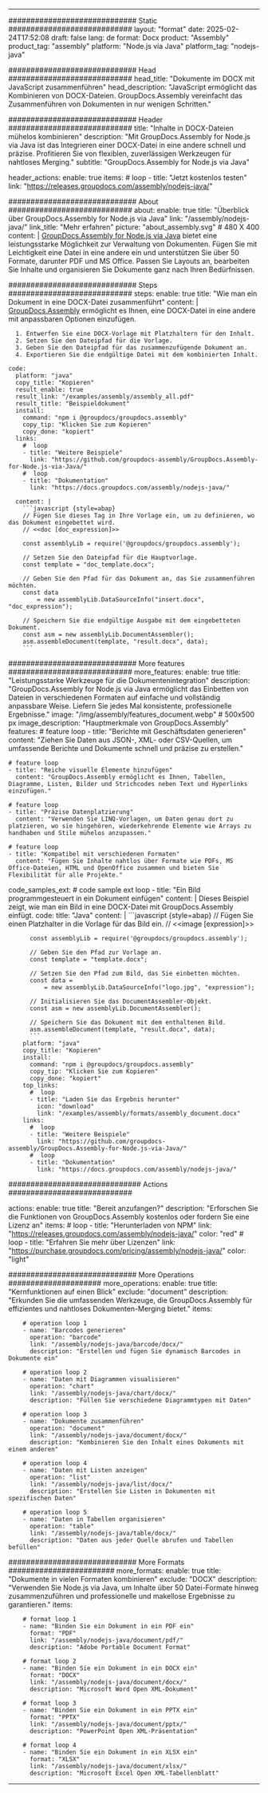 



---
############################# Static ############################
layout: "format"
date:  2025-02-24T17:52:08
draft: false
lang: de
format: Docx
product: "Assembly"
product_tag: "assembly"
platform: "Node.js via Java"
platform_tag: "nodejs-java"

############################# Head ############################
head_title: "Dokumente im DOCX mit JavaScript zusammenführen"
head_description: "JavaScript ermöglicht das Kombinieren von DOCX-Dateien. GroupDocs.Assembly vereinfacht das Zusammenführen von Dokumenten in nur wenigen Schritten."

############################# Header ############################
title: "Inhalte in DOCX-Dateien mühelos kombinieren" 
description: "Mit GroupDocs.Assembly for Node.js via Java ist das Integrieren einer DOCX-Datei in eine andere schnell und präzise. Profitieren Sie von flexiblen, zuverlässigen Werkzeugen für nahtloses Merging."
subtitle: "GroupDocs.Assembly for Node.js via Java" 

header_actions:
  enable: true
  items:
    #  loop
    - title: "Jetzt kostenlos testen"
      link: "https://releases.groupdocs.com/assembly/nodejs-java/"
      
############################# About ############################
about:
    enable: true
    title: "Überblick über GroupDocs.Assembly for Node.js via Java"
    link: "/assembly/nodejs-java/"
    link_title: "Mehr erfahren"
    picture: "about_assembly.svg" # 480 X 400
    content: |
       [GroupDocs.Assembly for Node.js via Java](/assembly/nodejs-java/) bietet eine leistungsstarke Möglichkeit zur Verwaltung von Dokumenten. Fügen Sie mit Leichtigkeit eine Datei in eine andere ein und unterstützen Sie über 50 Formate, darunter PDF und MS Office. Passen Sie Layouts an, bearbeiten Sie Inhalte und organisieren Sie Dokumente ganz nach Ihren Bedürfnissen.

############################# Steps ############################
steps:
    enable: true
    title: "Wie man ein Dokument in eine DOCX-Datei zusammenführt"
    content: |
      [GroupDocs.Assembly](/assembly/nodejs-java/) ermöglicht es Ihnen, eine DOCX-Datei in eine andere mit anpassbaren Optionen einzufügen.
      
      1. Entwerfen Sie eine DOCX-Vorlage mit Platzhaltern für den Inhalt.
      2. Setzen Sie den Dateipfad für die Vorlage.
      3. Geben Sie den Dateipfad für das zusammenzufügende Dokument an.
      4. Exportieren Sie die endgültige Datei mit dem kombinierten Inhalt.
   
    code:
      platform: "java"
      copy_title: "Kopieren"
      result_enable: true
      result_link: "/examples/assembly/assembly_all.pdf"
      result_title: "Beispieldokument"
      install:
        command: "npm i @groupdocs/groupdocs.assembly"
        copy_tip: "Klicken Sie zum Kopieren"
        copy_done: "kopiert"
      links:
        #  loop
        - title: "Weitere Beispiele"
          link: "https://github.com/groupdocs-assembly/GroupDocs.Assembly-for-Node.js-via-Java/"
        #  loop
        - title: "Dokumentation"
          link: "https://docs.groupdocs.com/assembly/nodejs-java/"
          
      content: |
        ```javascript {style=abap}
        // Fügen Sie dieses Tag in Ihre Vorlage ein, um zu definieren, wo das Dokument eingebettet wird.
        // <<doc [doc_expression]>>
    
        const assemblyLib = require('@groupdocs/groupdocs.assembly');

        // Setzen Sie den Dateipfad für die Hauptvorlage.
        const template = "doc_template.docx";

        // Geben Sie den Pfad für das Dokument an, das Sie zusammenführen möchten.
        const data 
            = new assemblyLib.DataSourceInfo("insert.docx", "doc_expression");

        // Speichern Sie die endgültige Ausgabe mit dem eingebetteten Dokument.
        const asm = new assemblyLib.DocumentAssembler();
        asm.assembleDocument(template, "result.docx", data);
        ```           

############################# More features ############################
more_features:
  enable: true
  title: "Leistungsstarke Werkzeuge für die Dokumentenintegration"
  description: "GroupDocs.Assembly for Node.js via Java ermöglicht das Einbetten von Dateien in verschiedenen Formaten auf einfache und vollständig anpassbare Weise. Liefern Sie jedes Mal konsistente, professionelle Ergebnisse."
  image: "/img/assembly/features_document.webp" # 500x500 px
  image_description: "Hauptmerkmale von GroupDocs.Assembly"
  features:
    # feature loop
    - title: "Berichte mit Geschäftsdaten generieren"
      content: "Ziehen Sie Daten aus JSON-, XML- oder CSV-Quellen, um umfassende Berichte und Dokumente schnell und präzise zu erstellen."

    # feature loop
    - title: "Reiche visuelle Elemente hinzufügen"
      content: "GroupDocs.Assembly ermöglicht es Ihnen, Tabellen, Diagramme, Listen, Bilder und Strichcodes neben Text und Hyperlinks einzufügen."

    # feature loop
    - title: "Präzise Datenplatzierung"
      content: "Verwenden Sie LINQ-Vorlagen, um Daten genau dort zu platzieren, wo sie hingehören, wiederkehrende Elemente wie Arrays zu handhaben und Stile mühelos anzupassen."

    # feature loop
    - title: "Kompatibel mit verschiedenen Formaten"
      content: "Fügen Sie Inhalte nahtlos über Formate wie PDFs, MS Office-Dateien, HTML und OpenOffice zusammen und bieten Sie Flexibilität für alle Projekte."
      
  code_samples_ext:
    # code sample ext loop
    - title: "Ein Bild programmgesteuert in ein Dokument einfügen"
      content: |
        Dieses Beispiel zeigt, wie man ein Bild in eine DOCX-Datei mit GroupDocs.Assembly einfügt.
      code:
        title: "Java"
        content: |
          ```javascript {style=abap}
          // Fügen Sie einen Platzhalter in die Vorlage für das Bild ein.
          // <<image [expression]>>
          
          const assemblyLib = require('@groupdocs/groupdocs.assembly');

          // Geben Sie den Pfad zur Vorlage an.
          const template = "template.docx";

          // Setzen Sie den Pfad zum Bild, das Sie einbetten möchten.
          const data =
              = new assemblyLib.DataSourceInfo("logo.jpg", "expression");

          // Initialisieren Sie das DocumentAssembler-Objekt.
          const asm = new assemblyLib.DocumentAssembler();

          // Speichern Sie das Dokument mit dem enthaltenen Bild.
          asm.assembleDocument(template, "result.docx", data);
          ```
        platform: "java"
        copy_title: "Kopieren"
        install:
          command: "npm i @groupdocs/groupdocs.assembly"
          copy_tip: "Klicken Sie zum Kopieren"
          copy_done: "kopiert"
        top_links:
          #  loop
          - title: "Laden Sie das Ergebnis herunter"
            icon: "download"
            link: "/examples/assembly/formats/assembly_document.docx"
        links:
          #  loop
          - title: "Weitere Beispiele"
            link: "https://github.com/groupdocs-assembly/GroupDocs.Assembly-for-Node.js-via-Java/"
          #  loop
          - title: "Dokumentation"
            link: "https://docs.groupdocs.com/assembly/nodejs-java/"
            

            


############################## Actions ############################

actions:
  enable: true
  title: "Bereit anzufangen?"
  description: "Erforschen Sie die Funktionen von GroupDocs.Assembly kostenlos oder fordern Sie eine Lizenz an"
  items:
    #  loop
    - title: "Herunterladen von NPM"
      link: "https://releases.groupdocs.com/assembly/nodejs-java/"
      color: "red"
        #  loop
    - title: "Erfahren Sie mehr über Lizenzen"
      link: "https://purchase.groupdocs.com/pricing/assembly/nodejs-java/"
      color: "light"


############################# More Operations #####################
more_operations:
    enable: true
    title: "Kernfunktionen auf einen Blick"
    exclude: "document"
    description: "Erkunden Sie die umfassenden Werkzeuge, die GroupDocs.Assembly für effizientes und nahtloses Dokumenten-Merging bietet."
    items: 
          
        # operation loop 1
        - name: "Barcodes generieren"
          operation: "barcode"
          link: "/assembly/nodejs-java/barcode/docx/"
          description: "Erstellen und fügen Sie dynamisch Barcodes in Dokumente ein"

        # operation loop 2
        - name: "Daten mit Diagrammen visualisieren"
          operation: "chart"
          link: "/assembly/nodejs-java/chart/docx/"
          description: "Füllen Sie verschiedene Diagrammtypen mit Daten"

        # operation loop 3
        - name: "Dokumente zusammenführen"
          operation: "document"
          link: "/assembly/nodejs-java/document/docx/"
          description: "Kombinieren Sie den Inhalt eines Dokuments mit einem anderen"

        # operation loop 4
        - name: "Daten mit Listen anzeigen"
          operation: "list"
          link: "/assembly/nodejs-java/list/docx/"
          description: "Erstellen Sie Listen in Dokumenten mit spezifischen Daten"

        # operation loop 5
        - name: "Daten in Tabellen organisieren"
          operation: "table"
          link: "/assembly/nodejs-java/table/docx/"
          description: "Daten aus jeder Quelle abrufen und Tabellen befüllen"
         
          
############################# More Formats ########################
more_formats:
    enable: true
    title: "Dokumente in vielen Formaten kombinieren"
    exclude: "DOCX"
    description: "Verwenden Sie Node.js via Java, um Inhalte über 50 Datei-Formate hinweg zusammenzuführen und professionelle und makellose Ergebnisse zu garantieren."
    items: 
          
        # format loop 1
        - name: "Binden Sie ein Dokument in ein PDF ein"
          format: "PDF"
          link: "/assembly/nodejs-java/document/pdf/"
          description: "Adobe Portable Document Format"
          
        # format loop 2
        - name: "Binden Sie ein Dokument in ein DOCX ein"
          format: "DOCX"
          link: "/assembly/nodejs-java/document/docx/"
          description: "Microsoft Word Open XML-Dokument"
          
        # format loop 3
        - name: "Binden Sie ein Dokument in ein PPTX ein"
          format: "PPTX"
          link: "/assembly/nodejs-java/document/pptx/"
          description: "PowerPoint Open XML-Präsentation"
          
        # format loop 4
        - name: "Binden Sie ein Dokument in ein XLSX ein"
          format: "XLSX"
          link: "/assembly/nodejs-java/document/xlsx/"
          description: "Microsoft Excel Open XML-Tabellenblatt"


          

---